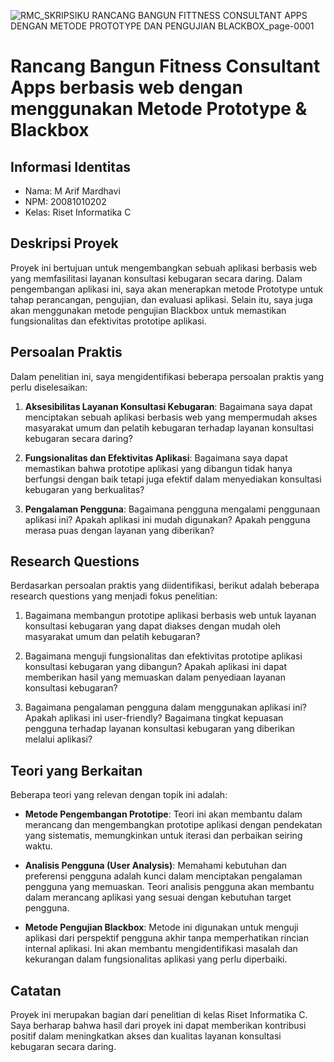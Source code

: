 ![RMC_SKRIPSIKU RANCANG BANGUN FITTNESS CONSULTANT APPS DENGAN METODE PROTOTYPE DAN PENGUJIAN BLACKBOX_page-0001](https://github.com/arifmardhavi/riset_informatika/assets/36786418/10c66941-9fe7-431f-a213-141c3626689f)

# Rancang Bangun Fitness Consultant Apps berbasis web dengan menggunakan Metode Prototype & Blackbox

## Informasi Identitas

- Nama: M Arif Mardhavi
- NPM: 20081010202
- Kelas: Riset Informatika C

## Deskripsi Proyek

Proyek ini bertujuan untuk mengembangkan sebuah aplikasi berbasis web yang memfasilitasi layanan konsultasi kebugaran secara daring. Dalam pengembangan aplikasi ini, saya akan menerapkan metode Prototype untuk tahap perancangan, pengujian, dan evaluasi aplikasi. Selain itu, saya juga akan menggunakan metode pengujian Blackbox untuk memastikan fungsionalitas dan efektivitas prototipe aplikasi.

## Persoalan Praktis

Dalam penelitian ini, saya mengidentifikasi beberapa persoalan praktis yang perlu diselesaikan:

1. **Aksesibilitas Layanan Konsultasi Kebugaran**: Bagaimana saya dapat menciptakan sebuah aplikasi berbasis web yang mempermudah akses masyarakat umum dan pelatih kebugaran terhadap layanan konsultasi kebugaran secara daring?

2. **Fungsionalitas dan Efektivitas Aplikasi**: Bagaimana saya dapat memastikan bahwa prototipe aplikasi yang dibangun tidak hanya berfungsi dengan baik tetapi juga efektif dalam menyediakan konsultasi kebugaran yang berkualitas?

3. **Pengalaman Pengguna**: Bagaimana pengguna mengalami penggunaan aplikasi ini? Apakah aplikasi ini mudah digunakan? Apakah pengguna merasa puas dengan layanan yang diberikan?

## Research Questions

Berdasarkan persoalan praktis yang diidentifikasi, berikut adalah beberapa research questions yang menjadi fokus penelitian:

1. Bagaimana membangun prototipe aplikasi berbasis web untuk layanan konsultasi kebugaran yang dapat diakses dengan mudah oleh masyarakat umum dan pelatih kebugaran?

2. Bagaimana menguji fungsionalitas dan efektivitas prototipe aplikasi konsultasi kebugaran yang dibangun? Apakah aplikasi ini dapat memberikan hasil yang memuaskan dalam penyediaan layanan konsultasi kebugaran?

3. Bagaimana pengalaman pengguna dalam menggunakan aplikasi ini? Apakah aplikasi ini user-friendly? Bagaimana tingkat kepuasan pengguna terhadap layanan konsultasi kebugaran yang diberikan melalui aplikasi?

## Teori yang Berkaitan

Beberapa teori yang relevan dengan topik ini adalah:

- **Metode Pengembangan Prototipe**: Teori ini akan membantu dalam merancang dan mengembangkan prototipe aplikasi dengan pendekatan yang sistematis, memungkinkan untuk iterasi dan perbaikan seiring waktu.

- **Analisis Pengguna (User Analysis)**: Memahami kebutuhan dan preferensi pengguna adalah kunci dalam menciptakan pengalaman pengguna yang memuaskan. Teori analisis pengguna akan membantu dalam merancang aplikasi yang sesuai dengan kebutuhan target pengguna.

- **Metode Pengujian Blackbox**: Metode ini digunakan untuk menguji aplikasi dari perspektif pengguna akhir tanpa memperhatikan rincian internal aplikasi. Ini akan membantu mengidentifikasi masalah dan kekurangan dalam fungsionalitas aplikasi yang perlu diperbaiki.

## Catatan

Proyek ini merupakan bagian dari penelitian di kelas Riset Informatika C. Saya berharap bahwa hasil dari proyek ini dapat memberikan kontribusi positif dalam meningkatkan akses dan kualitas layanan konsultasi kebugaran secara daring.
